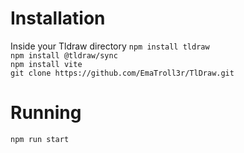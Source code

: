 <h1>Installation</h1>
Inside your Tldraw directory
<code>npm install tldraw</code></br>
<code>npm install @tldraw/sync</code></br>
<code>npm install vite</code></br>
<code>git clone https://github.com/EmaTroll3r/TlDraw.git</code>

<h1>Running</h1>
<code>npm run start</code>

